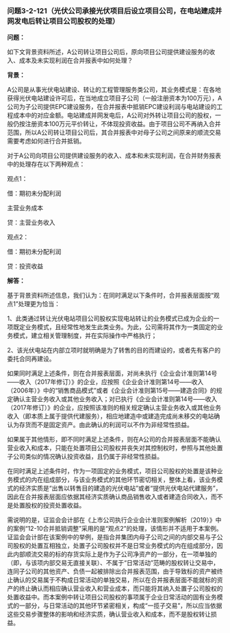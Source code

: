 ### 问题3-2-121（光伏公司承接光伏项目后设立项目公司，在电站建成并网发电后转让项目公司股权的处理）

**问题：**

如下文背景资料所述，A公司转让项目公司后，原向项目公司提供建设服务的收入、成本及未实现利润在合并报表中如何处理？

**背景：**

A公司是从事光伏电站建设、转让的工程管理服务类公司，其业务模式是：在各地获得光伏电站建设许可后，在当地成立项目子公司（一般注册资本为100万元），A公司为子公司提供EPC建设服务，在合并报表中抵销EPC建设利润与电站建设的工程成本中的对应金额。电站建成并网发电后，A公司对外转让项目公司的股权，一般仍按注册资本100万元平价转让，不体现投资收益。由于项目公司不再纳入合并范围，所以A公司转让项目公司后，其合并报表中对母子公司之间原来的顺流交易需要考虑如何进行合并抵销。

对于A公司向项目公司提供建设服务的收入、成本和未实现利润，在合并财务报表中的处理存在以下两种观点：

观点1：

借：期初未分配利润

主营业务成本

贷：主营业务收入

观点2：

借：期初未分配利润

贷：投资收益

**解答：**

基于背景资料所述信息，我们认为：在同时满足以下条件时，合并报表层面按“观点1”处理更为恰当：

1、此类通过转让光伏电站项目公司股权实现电站转让的业务模式已成为企业的一项既定业务模式，且经常性地发生此类业务。为此，公司需将其作为一类固定的业务模式，建立相关管理制度，并在实际操作中严格执行；

2、该光伏电站在内部立项时就明确是为了转售的目的而建设的，或者先有客户的委托合同再建设。

如果同时满足上述条件，则在合并报表层面，对尚未执行《企业会计准则第14号——收入（2017年修订）》的企业，应按照《企业会计准则第14号——收入（2006年）》中的“销售商品模式”或者《企业会计准则第15号——建造合同》的规定确认主营业务收入或其他业务收入；对已执行《企业会计准则第14号——收入（2017年修订）》的企业，应按照该准则的相关规定确认主营业务收入或其他业务收入（即本质上属于提供代建服务），相应地建造中或建造完成尚未移交的电站确认为存货而不是固定资产。由此确认的利润可以不作为非经常性损益。

如果属于其他情形，即不同时满足上述条件，则在A公司的合并报表层面不能确认营业收入和成本，只能在处置项目公司股权并丧失对其控制权时，参照与其他处置子公司类似的情况确认投资收益，且仍属于非经常性损益。

在同时满足上述条件时，作为一项固定的业务模式，项目公司股权的处置是该种业务模式的内在组成部分，与该业务模式的其他环节密切相关，整体上看，该业务模式的经济实质是“出售以转售目的建造的光伏电站”或者“提供光伏电站代建服务”，因此在合并报表层面应依据其经济实质确认商品销售收入或者建造合同收入，而不是处置股权的投资处置收益。

需说明的是，证监会会计部在《上市公司执行企业会计准则案例解析（2019）》中的案例“12-10合并抵销调整”采用的是“观点2”的处理，该情形并不适用于本案例。证监会会计部在该案例中的举例，是指合并集团内母子公司之间的内部交易与子公司股权的处置互相独立，处置子公司股权并不是日常业务模式的内在组成部分，因此内部顺流交易的标的存货实际上是作为子公司净资产的一部分，在一项单独的（即，与该项内部交易无直接关联）、不属于“日常活动”范畴的股权转让交易中，连同子公司的其他资产、负债一起被排除出合并报表范围，由于导致标的资产被终止确认的交易属于不构成日常活动的单独交易，所以在合并报表层面不能就标的资产的终止确认而相应确认营业收入和营业成本，而只能将其纳入处置子公司股权的处置收益中。而本案例中转让项目公司股权的事项属于企业日常活动的固有业务模式的一部分，与日常活动的其他环节紧密相关，构成“一揽子交易”，所以应当依据这些交易步骤整体的影响和经济实质，确认营业收入和成本，而不是股权转让损益。